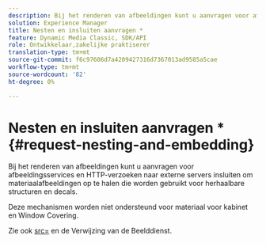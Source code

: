 ```yaml
---
description: Bij het renderen van afbeeldingen kunt u aanvragen voor afbeeldingsservices en HTTP-verzoeken naar externe servers insluiten om materiaalafbeeldingen op te halen die worden gebruikt voor herhaalbare structuren en decals.
solution: Experience Manager
title: Nesten en insluiten aanvragen *
feature: Dynamic Media Classic, SDK/API
role: Ontwikkelaar,zakelijke praktiserer
translation-type: tm+mt
source-git-commit: f6c97606d7a4209427316d7367013ad9585a5cae
workflow-type: tm+mt
source-wordcount: '82'
ht-degree: 0%

---
```



# Nesten en insluiten aanvragen *{#request-nesting-and-embedding}

Bij het renderen van afbeeldingen kunt u aanvragen voor afbeeldingsservices en HTTP-verzoeken naar externe servers insluiten om materiaalafbeeldingen op te halen die worden gebruikt voor herhaalbare structuren en decals.

Deze mechanismen worden niet ondersteund voor materiaal voor kabinet en Window Covering.

Zie ook [src=](../../../../../../ir-api/http-protocol/image-rendering-api-ref/c-ir-http-protocol-ref/c-ir-http-protocol-command-reference/r-ir-src.md#reference-62c98abad22149d68d405ed6aaff8272) en de Verwijzing van de Beelddienst.
